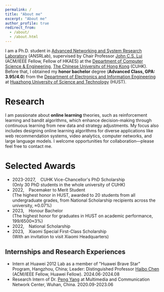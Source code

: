 ```yaml
---
permalink: /
title: "About me"
excerpt: "About me"
author_profile: true
redirect_from: 
  - /about/
  - /about.html
---
```


I am a Ph.D. student in [Advanced Networking and System Research Laboratory](http://ansrlab.cse.cuhk.edu.hk/) (ANSRLab), supervised by Chair Professor [John C.S. Lui](https://www.cse.cuhk.edu.hk/~cslui/)  (ACM/IEEE Fellow, Fellow of HKAES) at the [Department of Computer Science & Engineering](https://www.cse.cuhk.edu.hk), [The Chinese University of Hong Kong](https://www.cuhk.edu.hk/english/index.html) (CUHK). Before that, I obtained my **honor bachelor** degree (**Advanced Class, GPA: 3.95/4.0**) from the [Department of Electronics and Information Engineering](http://ei.hust.edu.cn/) at [Huazhong University of Science and Technology](http://english.hust.edu.cn/) (HUST). 



# Research

I am passionate about **online learning** theories, such as reinforcement learning and bandit algorithms, which enhance decision-making through continuous learning from new data and strategy adjustments. My focus also includes designing online learning algorithms for diverse applications like web recommendation systems, video analytics, computer networks, and large language models. I welcome opportunities for collaboration—please feel free to contact me.



# Selected Awards
+ 2023-2027,  &ensp; CUHK Vice-Chancellor's PhD Scholarship \
  (Only 30 PhD students in the whole university of CUHK)
+ 2022,  &ensp; Pacemaker to Merit Student \
(The highest honor in HUST, awarded to 20 students from all undergraduate grades, from National Scholarship recipients across the university, ≈0.07%)
+ 2023, &ensp; Honour Bachelor  \
  (The highest honor for graduates in HUST on academic performance, 199/6500&asymp;3%)
+ 2022,   &ensp;   National Scholarship
+ 2023,  &ensp; Xiaomi Special First-Class Scholarship\
  (With an invitation to visit Xiaomi Headquarters)

## Internships and Research Experiences
+ Intern at Huawei 2012 Lab as a member of "Huawei Brave Star" Program, Hangzhou, China; Leader: Distinguished Professor [Haibo Chen](https://ipads.se.sjtu.edu.cn/pub/members/haibo_chen) (ACM/IEEE Fellow, Huawei Fellow).	2024.06-2024.08
+ Research Intern of  Dr. [Peng Yang](http://faculty.hust.edu.cn/pyang/en) at Multimedia and Communication Network Center, Wuhan, China. 2020.09-2023.06